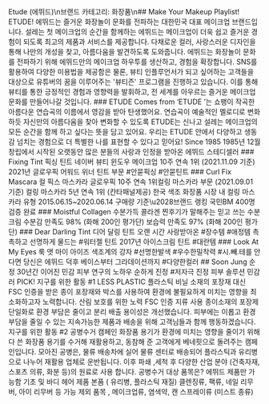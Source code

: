 Etude (에뛰드)\n브랜드 카테고리: 화장품\n## Make Your Makeup Playlist! ETUDE! 에뛰드는 즐거운 화장놀이 문화를 전파하는 대한민국 대표 메이크업 브랜드입니다. 설레는 첫 메이크업의 순간을 함께하는 에뛰드는 메이크업이 더욱 쉽고 즐거운 경험이 되도록 최고의 제품과 서비스를 제공합니다. 다채로운 컬러, 사랑스러운 디자인을 통해 나만의 개성을 찾고, 아름다움을 발견하도록 도와줍니다. 에뛰드는 화장놀이 문화를 전파하기 위해 에뛰드만의 메이크업 하우투를 생산하고, 경험을 확장합니다. SNS를 활용하여 다양한 미용법을 제공함은 물론, 뷰티 인플루언서가 되고 싶어하는 고객들을 대상으로 유튜버의 꿈을 이루어주는 '뷰티즌' 프로그램을 진행하고 있습니다. 이를 통해 뷰티를 통한 긍정적인 경험과 영향력을 발휘하고, 전 세계를 아우르는 즐거운 메이크업 문화를 만들어나갈 것입니다.  ### ETUDE Comes from ‘ETUDE ’는 쇼팽이 작곡한 아름다운 연습곡의 이름에서 영감을 받아 탄생했어요. 연습곡이 예술적인 멜로디로 변화하듯 자신만의 아름다움을 찾아 변화할 수 있도록 ETUDE는 신나고 설레는 메이크업의 모든 순간을 함께 하고 싶다는 뜻을 담고 있어요. 우리는 ETUDE 안에서 다양하고 생동감 넘치는 경험으로 더 특별한 나를 표현할 수 있다고 믿어요! Since 1985 1985년 12월 창립에서 시작된 오랫동안 많은 분들의 사랑과 인정을 받아온 에뛰드 스테디셀러  ### Fixing Tint 픽싱 틴트 네이버 뷰티 윈도우 메이크업 10주 연속 1위 (2021.11.09 기준) 2021년 글로우픽 어워드 위너 틴트 부문 #안묻픽싱 #안묻틴트  ### Curl Fix Mascara 컬 픽스 마스카라 글로우픽 10주 연속 1위컬링 마스카라 부문 (2021.09.01 기준) 컬링 마스카라 5년 연속 1위 (칸타패널제공) 한국 색조 화장품 시장 내 컬링 마스카라 유형 2015.06.15~2020.06.14 구매량 기준\u2028브랜드 랭킹 국민BM 400명 검증 완료  ### Moistful Collagen 수분가득 콜라겐 찐후기가 말해주는 믿고 쓰는 수분 크림 수분감 만족도 98% (화해 200인 평가단) 보습력 만족도 97% (화해 200인 평가단)  ### Dear Darling Tint 디어 달링 틴트 오랜 시간 사랑받아온 #장수템 #애정템 촉촉하고 선명하게 물드는 #워터젤 틴트 2017년 아이스크림 틴트 #대란템  ### Look At My Eyes 룩 앳 마이 아이즈 색조계의 강자 #선명한발색 #우수한밀착력 #시.빼.테를 안다면 당신은 에뛰드 덕후 베이스부터 그라데이션까지 #다양한컬러  ## Soon Jung 순정 30년간 이어진 민감 피부 연구의 노하우 순하게 진정 #저자극 진정 피부 솔루션  민감러 PICK! 지구를 위한 활동 #1 LESS PLASTIC 플라스틱 비닐 소재의 포장재 대신 FSC 인증을 받은 종이 포장재와 박스를 사용하여 환경에 불필요하게 미치는 영향을 최소화하고자 노력합니다. 산림 보호를 위한 노력 FSC 인증 지류 사용 종이소재의 포장제 단일화로 환경 부담은 줄이고 분리 배출 용이성은 개선했습니다. 피부에는 이롭고 환경 부담을 줄일 수 있는 지속가능한 제품과 배송을 위해 고객님들과 함께 행동하겠습니다. 지구를 위한 활동 #2 공병수거 캠페인 화장품 용기가 환경에 미치는 영향을 줄이기 위해 다 쓴 화장품 용기를 수거해 재활용하고, 동참해 준 고객에게 베네핏으로 돌려주는 캠페인입니다. 모아진 공병은, 물류 배송차에 실어 물류 센터로 배송되어 플라스틱과 유리병으로 나누어 재활용 업체로 운반됩니다. 이후 파쇄 ,세척 후 다양한 산업 분야 (건축자재, 스포츠 의류, 화분 등)의 원료로 사용 합니다. 공병수거 대상 품목은? 에뛰드 제품만 가능함 기초 및 바디 헤어 제품 본품 ( 유리병, 플라스틱 재질) 클렌징류, 팩류, 네일 리무버, 아이 리무버 등 가능 제외 품목 , 메이크업류, 염색약, 캔 스프레이류 (미스트 종류)